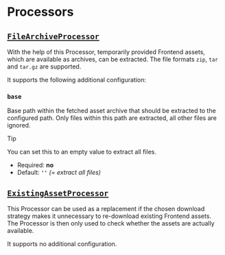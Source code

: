 # Processors

## [`FileArchiveProcessor`](../../src/Processor/FileArchiveProcessor.php)

With the help of this Processor, temporarily provided Frontend assets, which are
available as archives, can be extracted. The file formats `zip`, `tar` and `tar.gz`
are supported.

It supports the following additional configuration:

### `base`

Base path within the fetched asset archive that should be extracted to the configured
path. Only files within this path are extracted, all other files are ignored.

> [!TIP]
> You can set this to an empty value to extract all files.

* Required: **no**
* Default: **`''`** _(= extract all files)_

## [`ExistingAssetProcessor`](../../src/Processor/ExistingAssetProcessor.php)

This Processor can be used as a replacement if the chosen download strategy makes it
unnecessary to re-download existing Frontend assets. The Processor is then only used
to check whether the assets are actually available.

It supports no additional configuration.
